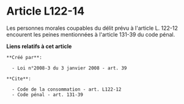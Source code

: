# Article L122-14

Les personnes morales coupables du délit prévu à l'article L. 122-12 encourent les peines mentionnées à l'article 131-39 du
code pénal.

**Liens relatifs à cet article**

	**Créé par**:

	  - Loi n°2008-3 du 3 janvier 2008 - art. 39

	**Cite**:

	  - Code de la consommation - art. L122-12
	  - Code pénal - art. 131-39
